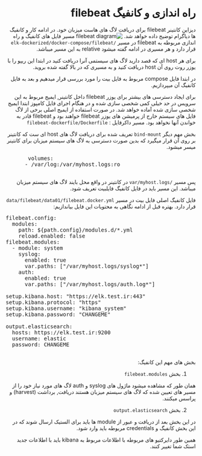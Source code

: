 <div dir="rtl">

  
# راه اندازی و کانفیگ filebeat
 دیزاین کانتینر
 filebeat
 برای دریافت لاگ های هاست میزبان خود.
 در ادامه کار و کانفیگ ها دیاگرام توضیح داده خواهد  شد.
  ![filebeat diagram](https://user-images.githubusercontent.com/77579794/133249252-cce2e73b-a2b4-4533-96a8-9464f15504c4.png)
مسیر فایل های کانفیگ و راه اندازی مربوطه به filebeat در مسیر `/elk-dockerized/docker-compose/filebeat`
 قرار دارد و هر مسیری در ادامه گفته میشود relative به این مسیر میباشد.
 
 برای هر host ای که قصد دارید لاگ های سیستمی آنرا دریافت کنید در ابتدا این ریپو را با یوزر روت روی آن host دریافت کنید و به مسیری که در بالا گفته شده بروید.
 
 در ابتدا فایل compose مربوط به فایل بیت را مورد بررسی قرار میدهیم و بعد به فایل کانفیگ آن میپردازیم.
 
 برای ایجاد دسترسی های بیشتر برای یوزر filebeat داخل کانتینر, ایمیج مربوط به این سرویس در حد خیلی کمی شخصی سازی شده و در هنگام اجرای فایل کامپوز ابتدا ایمیج شخصی سازی شده آماده خواهد شد. در صورت استفاده از ایمیج اصلی برخی از لاگ فایل های سیستم خارج از پرمیشن های یوزر filebeat خواهند بود و filebeat قادر به خواندن آنها نخواهد بود. مسیر داکرفایل : `filebeat-dockerfile/Dockerfile` 
 
 بخش مهم دیگر `bind-mount` تعریف شده برای دریافت لاگ های host ای ست که کانتینر بر روی آن قرار میگیرد که بدین صورت دسترسی به لاگ های سیستم میزبان برای کانتینر میسر میشود.
   <pre dir="ltr">
       volumes:
      - /var/log:/var/myhost.logs:ro
  </pre>
پس مسیر `/var/myhost.logs` در کانتینر در واقع محل بایند لاگ های سیستم میزبان میباشد. این مسیر باید در فایل کانفیگ فایلبیت تعریف شود.
 
 فایل کانفیگ اصلی فایل بیت در مسیر `data/filebeat/data01/filebeat.docker.yml` قرار دارد.
بهتره قبل از ادامه نگاهی به محتویات این فایل بیاندازیم:
  <pre dir="ltr">
filebeat.config:
  modules:
    path: ${path.config}/modules.d/*.yml
    reload.enabled: false
filebeat.modules:
  - module: system
    syslog:
      enabled: true
      var.paths: ["/var/myhost.logs/syslog*"]
    auth:
      enabled: true
      var.paths: ["/var/myhost.logs/auth.log*"]

setup.kibana.host: "https://elk.test.ir:443"
setup.kibana.protocol: "https"
setup.kibana.username: "kibana_system"
setup.kibana.password: "CHANGEME"

output.elasticsearch:
  hosts: https://elk.test.ir:9200
  username: elastic
  password: CHANGEME
 </pre>
بخش های مهم این کانفیگ:
 1. بخش `filebeat.modules`
 
همان طور که مشاهده میشود ماژول های syslog و auth لاگ های مورد نیاز خود را از مسیر های تعیین شده که لاگ های سیستم میزبان هستند دریافت, برداشت (harvest) و پراسس میکنند.
 
 2.  بخش `output.elasticsearch`
 
 در این بخش بعد از دریافت و عبور از module ها باید برای الستیک ارسال شوند که در این بخش کانفیگ و credentials مربوطه باید وارد شود.
 
 همین طور دایرکتیو های مربوطه با اطلاعات مربوط به kibana باید با اطلاعات جدید استک شما تغییر کنند.
 
 


</div>

